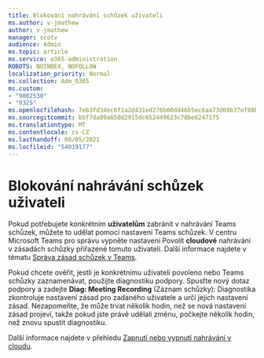 ```yaml
---
title: Blokování nahrávání schůzek uživateli
ms.author: v-jmathew
author: v-jmathew
manager: scotv
audience: Admin
ms.topic: article
ms.service: o365-administration
ROBOTS: NOINDEX, NOFOLLOW
localization_priority: Normal
ms.collection: Adm_O365
ms.custom:
- "9002530"
- "9325"
ms.openlocfilehash: 7eb3fd34ec6f1a2d431ed276b00dd46b5ec6aa73d69b37ef88b1ba0ca6f5d077
ms.sourcegitcommit: b5f7da89a650d2915dc652449623c78be6247175
ms.translationtype: MT
ms.contentlocale: cs-CZ
ms.lasthandoff: 08/05/2021
ms.locfileid: "54019177"
---
```

# <a name="block-user-from-recording-meetings"></a>Blokování nahrávání schůzek uživateli

Pokud potřebujete konkrétním **uživatelům** zabránit v nahrávání Teams schůzek, můžete to udělat pomocí nastavení Teams schůzek. V centru Microsoft Teams pro správu vypněte nastavení Povolit **cloudové** nahrávání v zásadách schůzky přiřazené tomuto uživateli. Další informace najdete v tématu [Správa zásad schůzek v Teams](https://docs.microsoft.com/microsoftteams/meeting-policies-in-teams#allow-cloud-recording).

Pokud chcete ověřit, jestli je konkrétnímu uživateli povoleno nebo Teams schůzky zaznamenávat, použijte diagnostiku podpory. Spusťte nový dotaz podpory a zadejte **Diag: Meeting Recording** (Záznam schůzky): Diagnostika zkontroluje nastavení zásad pro zadaného uživatele a určí jejich nastavení zásad. Nezapomeňte, že může trvat několik hodin, než se nová nastavení zásad projeví, takže pokud jste právě udělali změnu, počkejte několik hodin, než znovu spustit diagnostiku.

Další informace najdete v přehledu [Zapnutí nebo vypnutí nahrávání v cloudu](https://docs.microsoft.com/microsoftteams/cloud-recording#turn-on-or-turn-off-cloud-recording).
